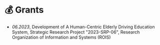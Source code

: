 # 💰 Grants
- *06.2023*, Development of A Human-Centric Elderly Driving Education System, Strategic Research Project "2023-SRP-06", Research Organization of Information and Systems (ROIS)